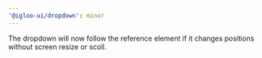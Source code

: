 ```yaml
---
'@igloo-ui/dropdown': minor
---
```


The dropdown will now follow the reference element if it changes positions without screen resize or scoll.
